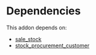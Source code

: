# Dependencies

This addon depends on:

- [sale_stock](https://github.com/bringout/oca-ocb-sale/tree/cfc4dbeb59ab3594bd1aa8f3bb16a1ee00557b4d/odoo-bringout-oca-ocb-sale_stock)
- [stock_procurement_customer](https://github.com/bringout/oca-workflow-process)
